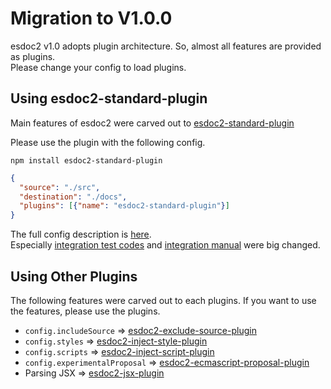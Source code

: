 # Migration to V1.0.0
esdoc2 v1.0 adopts plugin architecture. So, almost all features are provided as plugins.<br/>
Please change your config to load plugins.

## Using esdoc2-standard-plugin
Main features of esdoc2 were carved out to [esdoc2-standard-plugin](https://github.com/esdoc2/esdoc2-plugins/tree/master/esdoc2-standard-plugin)

Please use the plugin with the following config.

`npm install esdoc2-standard-plugin`

```json
{
  "source": "./src",
  "destination": "./docs",
  "plugins": [{"name": "esdoc2-standard-plugin"}]
}
```

The full config description is [here](./config.html#full-config).<br/>
Especially [integration test codes](./config.html#integrate-test-codes-config) and [integration manual](./config.html#integrate-manual-config) were big changed.

## Using Other Plugins
The following features were carved out to each plugins. If you want to use the features, please use the plugins.

- `config.includeSource` => [esdoc2-exclude-source-plugin](https://github.com/esdoc2/esdoc2-plugins/tree/master/esdoc2-exclude-source-plugin)
- `config.styles` => [esdoc2-inject-style-plugin](https://github.com/esdoc2/esdoc2-plugins/blob/master/esdoc2-inject-style-plugin)
- `config.scripts` => [esdoc2-inject-script-plugin](https://github.com/esdoc2/esdoc2-plugins/blob/master/esdoc2-inject-script-plugin)
- `config.experimentalProposal` => [esdoc2-ecmascript-proposal-plugin](https://github.com/esdoc2/esdoc2-plugins/tree/master/esdoc2-ecmascript-proposal-plugin)
- Parsing JSX => [esdoc2-jsx-plugin](https://github.com/esdoc2/esdoc2-plugins/tree/master/esdoc2-jsx-plugin)
